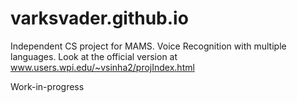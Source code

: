 # varksvader.github.io
Independent CS project for MAMS. Voice Recognition with multiple languages. Look at the official version at www.users.wpi.edu/~vsinha2/projIndex.html

Work-in-progress
